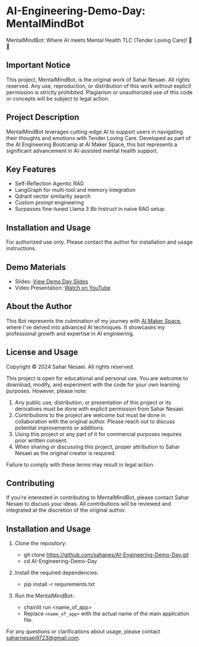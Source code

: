 # AI-Engineering-Demo-Day: MentalMindBot

MentalMindBot: Where AI meets Mental Health TLC (Tender Loving Care)! 🧠💖

## Important Notice

This project, MentalMindBot, is the original work of Sahar Nesaei. All rights reserved. Any use, reproduction, or distribution of this work without explicit permission is strictly prohibited. Plagiarism or unauthorized use of this code or concepts will be subject to legal action.

## Project Description

MentalMindBot leverages cutting-edge AI to support users in navigating their thoughts and emotions with Tender Loving Care. Developed as part of the AI Engineering Bootcamp at AI Maker Space, this bot represents a significant advancement in AI-assisted mental health support.

## Key Features

- Self-Reflection Agentic RAG
- LangGraph for multi-tool and memory integration
- Qdrant vector similarity search
- Custom prompt engineering
- Surpasses fine-tuned Llama 3 8b Instruct in naive RAG setup

## Installation and Usage

For authorized use only. Please contact the author for installation and usage instructions.

## Demo Materials

- Slides: [View Demo Day Slides](https://www.canva.com/design/DAGLlDzbaIc/GnQ3_q1NNpV66Afz8439MQ/edit)
- Video Presentation: [Watch on YouTube](https://www.youtube.com/watch?v=mQ_t2v99AMg)

## About the Author

This Bot represents the culmination of my journey with [AI Maker Space](https://lnkd.in/eFKX7cad), where I've delved into advanced AI techniques. It showcases my professional growth and expertise in AI engineering.

## License and Usage

Copyright © 2024 Sahar Nesaei. All rights reserved.

This project is open for educational and personal use. You are welcome to download, modify, and experiment with the code for your own learning purposes. However, please note:

1. Any public use, distribution, or presentation of this project or its derivatives must be done with explicit permission from Sahar Nesaei.
2. Contributions to the project are welcome but must be done in collaboration with the original author. Please reach out to discuss potential improvements or additions.
3. Using this project or any part of it for commercial purposes requires prior written consent.
4. When sharing or discussing this project, proper attribution to Sahar Nesaei as the original creator is required.

Failure to comply with these terms may result in legal action.

## Contributing

If you're interested in contributing to MentalMindBot, please contact Sahar Nesaei to discuss your ideas. All contributions will be reviewed and integrated at the discretion of the original author.

## Installation and Usage

1. Clone the repository:
   - git clone https://github.com/sahanes/AI-Engineering-Demo-Day.git
   - cd AI-Engineering-Demo-Day

3. Install the required dependencies:
   - pip install -r requirements.txt
   
5. Run the MentalMindBot:
   - chainlit run <name_of_app>
   - Replace `<name_of_app>` with the actual name of the main application file.

     
For any questions or clarifications about usage, please contact saharnesaei9723@gmail.com.

